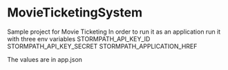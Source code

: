 # MovieTicketingSystem
Sample project for Movie Ticketing
In order to run it as an application run it with three env variables
STORMPATH_API_KEY_ID
STORMPATH_API_KEY_SECRET
STORMPATH_APPLICATION_HREF

The values are in app.json